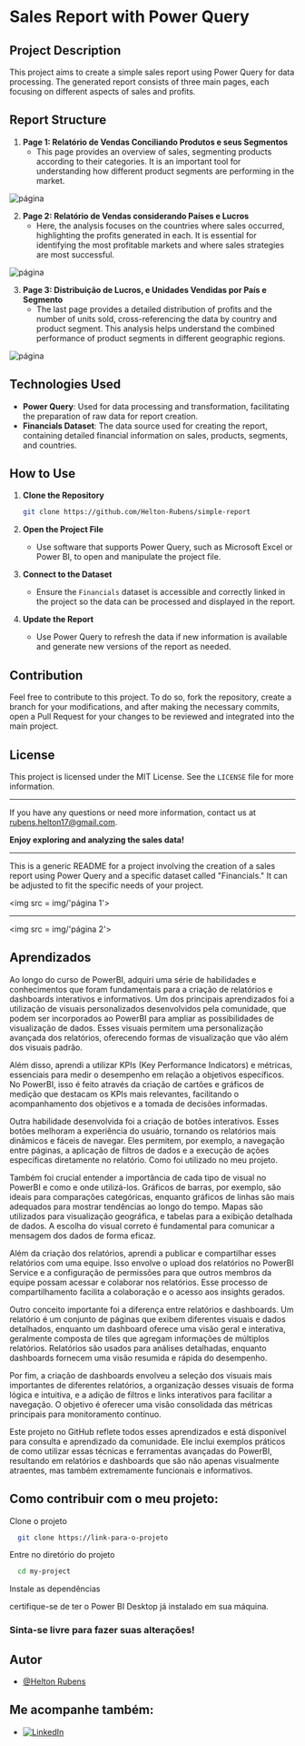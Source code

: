 # Sales Report with Power Query

## Project Description

This project aims to create a simple sales report using Power Query for data processing. The generated report consists of three main pages, each focusing on different aspects of sales and profits.

## Report Structure

1. **Page 1: Relatório de Vendas Conciliando Produtos e seus Segmentos**
   - This page provides an overview of sales, segmenting products according to their categories. It is an important tool for understanding how different product segments are performing in the market.

![página](imgs/pagina-1.png)

2. **Page 2: Relatório de Vendas considerando Países e Lucros**
   - Here, the analysis focuses on the countries where sales occurred, highlighting the profits generated in each. It is essential for identifying the most profitable markets and where sales strategies are most successful.

![página](imgs/pagina-2.png)

3. **Page 3: Distribuição de Lucros, e Unidades Vendidas por País e Segmento**
   - The last page provides a detailed distribution of profits and the number of units sold, cross-referencing the data by country and product segment. This analysis helps understand the combined performance of product segments in different geographic regions.

![página](imgs/pagina-1.png)

## Technologies Used

- **Power Query**: Used for data processing and transformation, facilitating the preparation of raw data for report creation.
- **Financials Dataset**: The data source used for creating the report, containing detailed financial information on sales, products, segments, and countries.

## How to Use

1. **Clone the Repository**
   ```sh
   git clone https://github.com/Helton-Rubens/simple-report
   ```

2. **Open the Project File**
   - Use software that supports Power Query, such as Microsoft Excel or Power BI, to open and manipulate the project file.

3. **Connect to the Dataset**
   - Ensure the `Financials` dataset is accessible and correctly linked in the project so the data can be processed and displayed in the report.

4. **Update the Report**
   - Use Power Query to refresh the data if new information is available and generate new versions of the report as needed.

## Contribution

Feel free to contribute to this project. To do so, fork the repository, create a branch for your modifications, and after making the necessary commits, open a Pull Request for your changes to be reviewed and integrated into the main project.

## License

This project is licensed under the MIT License. See the `LICENSE` file for more information.

---

If you have any questions or need more information, contact us at [rubens.helton17@gmail.com](mailto:rubens.helton17@gmail.com).

**Enjoy exploring and analyzing the sales data!**

---

This is a generic README for a project involving the creation of a sales report using Power Query and a specific dataset called "Financials." It can be adjusted to fit the specific needs of your project.


<img src = img/'página 1'>

---

<img src = img/'página 2'>

## Aprendizados

Ao longo do curso de PowerBI, adquiri uma série de habilidades e conhecimentos que foram fundamentais para a criação de relatórios e dashboards interativos e informativos. Um dos principais aprendizados foi a utilização de visuais personalizados desenvolvidos pela comunidade, que podem ser incorporados ao PowerBI para ampliar as possibilidades de visualização de dados. Esses visuais permitem uma personalização avançada dos relatórios, oferecendo formas de visualização que vão além dos visuais padrão.

Além disso, aprendi a utilizar KPIs (Key Performance Indicators) e métricas, essenciais para medir o desempenho em relação a objetivos específicos. No PowerBI, isso é feito através da criação de cartões e gráficos de medição que destacam os KPIs mais relevantes, facilitando o acompanhamento dos objetivos e a tomada de decisões informadas.

Outra habilidade desenvolvida foi a criação de botões interativos. Esses botões melhoram a experiência do usuário, tornando os relatórios mais dinâmicos e fáceis de navegar. Eles permitem, por exemplo, a navegação entre páginas, a aplicação de filtros de dados e a execução de ações específicas diretamente no relatório. Como foi utilizado no meu projeto.

Também foi crucial entender a importância de cada tipo de visual no PowerBI e como e onde utilizá-los. Gráficos de barras, por exemplo, são ideais para comparações categóricas, enquanto gráficos de linhas são mais adequados para mostrar tendências ao longo do tempo. Mapas são utilizados para visualização geográfica, e tabelas para a exibição detalhada de dados. A escolha do visual correto é fundamental para comunicar a mensagem dos dados de forma eficaz.

Além da criação dos relatórios, aprendi a publicar e compartilhar esses relatórios com uma equipe. Isso envolve o upload dos relatórios no PowerBI Service e a configuração de permissões para que outros membros da equipe possam acessar e colaborar nos relatórios. Esse processo de compartilhamento facilita a colaboração e o acesso aos insights gerados.

Outro conceito importante foi a diferença entre relatórios e dashboards. Um relatório é um conjunto de páginas que exibem diferentes visuais e dados detalhados, enquanto um dashboard oferece uma visão geral e interativa, geralmente composta de tiles que agregam informações de múltiplos relatórios. Relatórios são usados para análises detalhadas, enquanto dashboards fornecem uma visão resumida e rápida do desempenho.

Por fim, a criação de dashboards envolveu a seleção dos visuais mais importantes de diferentes relatórios, a organização desses visuais de forma lógica e intuitiva, e a adição de filtros e links interativos para facilitar a navegação. O objetivo é oferecer uma visão consolidada das métricas principais para monitoramento contínuo.

Este projeto no GitHub reflete todos esses aprendizados e está disponível para consulta e aprendizado da comunidade. Ele inclui exemplos práticos de como utilizar essas técnicas e ferramentas avançadas do PowerBI, resultando em relatórios e dashboards que são não apenas visualmente atraentes, mas também extremamente funcionais e informativos.
## Como contribuir com o meu projeto:

Clone o projeto

```bash
  git clone https://link-para-o-projeto
```

Entre no diretório do projeto

```bash
  cd my-project
```

Instale as dependências

certifique-se de ter o Power BI Desktop já instalado em sua máquina.

### Sinta-se livre para fazer suas alterações!




## Autor

- [@Helton Rubens](https://github.com/Helton-Rubens)


## Me acompanhe também:

- [![LinkedIn](https://img.shields.io/badge/LinkedIn-0077B5?style=for-the-badge&logo=linkedin&logoColor=white)](https://www.linkedin.com/in/helton-rubens-alexandre/)